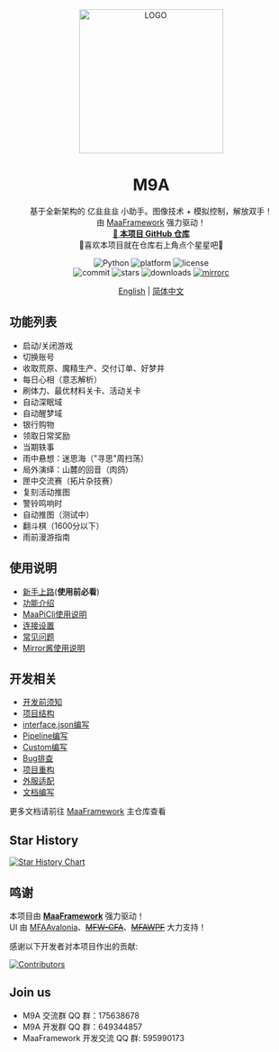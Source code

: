 <!-- markdownlint-disable MD033 MD041 -->
<div align="center">

<img alt="LOGO" src="https://github.com/user-attachments/assets/b8e4d737-d549-43f3-a2e7-a3727bf615a9" width="256" height="256" />

# M9A

基于全新架构的 亿韭韭韭 小助手。图像技术 + 模拟控制，解放双手！  
由 [MaaFramework](https://github.com/MaaXYZ/MaaFramework) 强力驱动！  
<a href="https://github.com/MAA1999/M9A" target="_blank" style="font-weight: bold;">🔗 本项目 GitHub 仓库</a><br>
🌟喜欢本项目就在仓库右上角点个星星吧🌟

</div>

<p align="center">
  <img alt="Python" src="https://img.shields.io/badge/Python-3776AB?logo=python&logoColor=white">
  <img alt="platform" src="https://img.shields.io/badge/platform-Windows%20%7C%20Linux%20%7C%20macOS-blueviolet">
  <img alt="license" src="https://img.shields.io/github/license/MAA1999/M9A">
  <br>
  <img alt="commit" src="https://img.shields.io/github/commit-activity/m/MAA1999/M9A">
  <img alt="stars" src="https://img.shields.io/github/stars/MAA1999/M9A?style=social">
  <img alt="downloads" src="https://img.shields.io/github/downloads/MAA1999/M9A/total?style=social">
  <a href="https://mirrorchyan.com/zh/projects?rid=M9A&source=m9agh-badge" target="_blank"><img alt="mirrorc" src="https://img.shields.io/badge/Mirror%E9%85%B1-%239af3f6?logo=countingworkspro&logoColor=4f46e5"></a>
</p>

<div align="center">

[English](./README_en.md) | [简体中文](./README.md)

</div>

## 功能列表

- 启动/关闭游戏
- 切换账号
- 收取荒原、魔精生产、交付订单、好梦井
- 每日心相（意志解析）
- 刷体力、最优材料关卡、活动关卡
- 自动深眠域
- 自动醒梦域
- 银行购物
- 领取日常奖励
- 当期轶事
- 雨中悬想：迷思海（"寻思"周扫荡）
- 局外演绎：山麓的回音（肉鸽）
- 匣中交流赛（拓片杂技赛）
- 复刻活动推图
- 警铃鸣响时
- 自动推图（测试中）
- 翻斗棋（1600分以下）
- 雨前漫游指南

## 使用说明

- [新手上路](./docs/zh_cn/manual/新手上路.md)(**使用前必看**)
- [功能介绍](./docs/zh_cn/manual/功能介绍.md)
- [MaaPiCli使用说明](./docs/zh_cn/manual/MaaPiCli.md)
- [连接设置](./docs/zh_cn/manual/连接设置.md)
- [常见问题](./docs/zh_cn/manual/常见问题.md)
- [Mirror酱使用说明](./docs/zh_cn/manual/Mirror酱.md)

## 开发相关

- [开发前须知](./docs/zh_cn/develop/开发前须知.md)
- [项目结构](./docs/zh_cn/develop/项目结构.md)
- [interface.json编写](./docs/zh_cn/develop/interface.json编写.md)
- [Pipeline编写](./docs/zh_cn/develop/Pipeline编写.md)
- [Custom编写](./docs/zh_cn/develop/Custom编写.md)
- [Bug排查](./docs/zh_cn/develop/Bug排查.md)
- [项目重构](./docs/zh_cn/develop/项目重构.md)
- [外服适配](./docs/zh_cn/develop/外服适配.md)
- [文档编写](./docs/zh_cn/develop/文档编写.md)

更多文档请前往 [MaaFramework](https://github.com/MaaXYZ/MaaFramework) 主仓库查看

## Star History

<a href="https://www.star-history.com/#MAA1999/M9A&Date">
 <picture>
   <source media="(prefers-color-scheme: dark)" srcset="https://api.star-history.com/svg?repos=MAA1999/M9A&type=Date&theme=dark" />
   <source media="(prefers-color-scheme: light)" srcset="https://api.star-history.com/svg?repos=MAA1999/M9A&type=Date" />
   <img alt="Star History Chart" src="https://api.star-history.com/svg?repos=MAA1999/M9A&type=Date" />
 </picture>
</a>

## 鸣谢

本项目由 **[MaaFramework](https://github.com/MaaXYZ/MaaFramework)** 强力驱动！  
UI 由 [MFAAvalonia](https://github.com/SweetSmellFox/MFAAvalonia)、~~[MFW-CFA](https://github.com/overflow65537/MFW-PyQt6)~~、~~[MFAWPF](https://github.com/SweetSmellFox/MFAWPF)~~ 大力支持！

感谢以下开发者对本项目作出的贡献:

[![Contributors](https://contrib.rocks/image?repo=MAA1999/M9A&max=1000)](https://github.com/MAA1999/M9A/graphs/contributors)

## Join us

- M9A 交流群 QQ 群：175638678
- M9A 开发群 QQ 群：649344857
- MaaFramework 开发交流 QQ 群: 595990173
